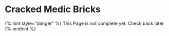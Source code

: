 # Cracked Medic Bricks

{% hint style="danger" %}
This Page is not complete yet. Check back later
{% endhint %}

